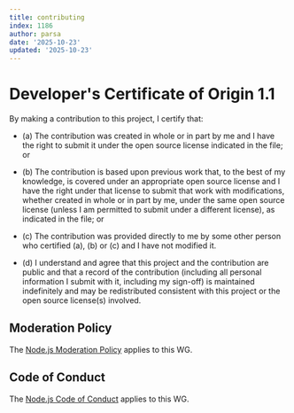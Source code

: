 ```yaml
---
title: contributing
index: 1186
author: parsa
date: '2025-10-23'
updated: '2025-10-23'
---
```

# Developer's Certificate of Origin 1.1

By making a contribution to this project, I certify that:

* (a) The contribution was created in whole or in part by me and I
  have the right to submit it under the open source license
  indicated in the file; or

* (b) The contribution is based upon previous work that, to the best
  of my knowledge, is covered under an appropriate open source
  license and I have the right under that license to submit that
  work with modifications, whether created in whole or in part
  by me, under the same open source license (unless I am
  permitted to submit under a different license), as indicated
  in the file; or

* (c) The contribution was provided directly to me by some other
  person who certified (a), (b) or (c) and I have not modified
  it.

* (d) I understand and agree that this project and the contribution
  are public and that a record of the contribution (including all
  personal information I submit with it, including my sign-off) is
  maintained indefinitely and may be redistributed consistent with
  this project or the open source license(s) involved.

## Moderation Policy

The [Node.js Moderation Policy] applies to this WG.

## Code of Conduct

The [Node.js Code of Conduct][] applies to this WG.

[Node.js Code of Conduct]:
https://github.com/nodejs/node/blob/master/CODE_OF_CONDUCT.md
[Node.js Moderation Policy]:
https://github.com/nodejs/TSC/blob/master/Moderation-Policy.md
